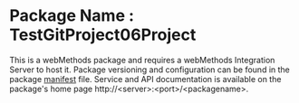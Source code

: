 # Package Name : TestGitProject06Project
This is a webMethods package and requires a webMethods Integration Server to host it. Package versioning and configuration can be found in the package [manifest](./TestGitProject06Project/manifest.v3) file. Service and API documentation is available on the package's home page http://&lt;server&gt;:&lt;port&gt;/&lt;packagename>.